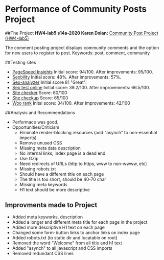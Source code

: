 # Performance of Community Posts Project

##The Project
**HW4-lab5 s14a-2020 Karen Dolan:** [Community Post Project (HW4-lab5)](https://serene-spire-59997.herokuapp.com/)

The comment posting project displays community comments and the option for new users to register to post. 
Keywords: post, comment, community


##Testing sites
* [PageSpeed Insights](https://developers.google.com/speed/pagespeed/insights/)  Initial score: 94/100. After improvements: 95/100.
* [Seobility](https://www.seobility.net/en/) Initial score: 48%. After improvements: 57%.
* [Seo-analyzer](https://neilpatel.com/seo-analyzer/) Initial score 81 "Great".
* [Seo test online](https://www.seotesteronline.com/) Initial score: 39.2/100. After improvements: 66.5/100.
* [Site checker](https://sitechecker.pro/) Score: 60/100
* [Site checkup](https://seositecheckup.com/) Score: 65/100
* [Woo rank](https://www.woorank.com/) Inital score: 34/100. After improvements: 42/100

##Analysis and Recommendations

* Performace was good.
* Opportunities/Criticism
	*	Eliminate render-blocking resources (add "asynch" to non-essential imports)
	* Remove unused CSS
	* Missing meta data description
	* No internal links, index page is a dead end
	* Use GZip
	* Need redirects of URLs (http to https, www to non-wwww, etc)
	* Missing robots.txt
	* Should have a different title on each page
	* The title is too short, should be 40-70 char
	* Missing meta keywords
	* H1 text should be more descriptive
	
	
## Improvments made to Project
* Added meta keyworks, description
* Added a longer and different meta title for each page in the project
* Added more descriptive H1 text on each page
* Changed some form-button links to anchor links on index page
* Added robots.txt (to static dir and locatable on root)
* Removed the word "Welcome" from all title and h1 text
* Added "asynch" to all javascript and CSS imports
* Removed redundant CSS lines
	
	  